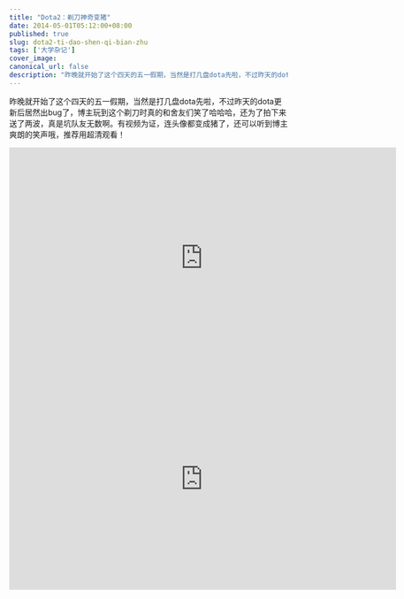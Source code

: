 ```yaml
---
title: "Dota2：剃刀神奇变猪"
date: 2014-05-01T05:12:00+08:00
published: true
slug: dota2-ti-dao-shen-qi-bian-zhu
tags: ['大学杂记']
cover_image: 
canonical_url: false
description: "昨晚就开始了这个四天的五一假期，当然是打几盘dota先啦，不过昨天的dota更新后居然出bug了，博主玩到这个剃刀时真的和舍友们笑了哈哈哈，还为了拍下来送了两波，真是坑队友无数啊。有视频为证，连头像都变成猪了，还可以听到博主爽朗的笑声哦，推荐用超清观看！"
---
```




昨晚就开始了这个四天的五一假期，当然是打几盘dota先啦，不过昨天的dota更新后居然出bug了，博主玩到这个剃刀时真的和舍友们笑了哈哈哈，还为了拍下来送了两波，真是坑队友无数啊。有视频为证，连头像都变成猪了，还可以听到博主爽朗的笑声哦，推荐用超清观看！

<iframe height=400 width=700 src='http://player.youku.com/embed/XNzA2MDg5Mzc2' frameborder=0 'allowfullscreen'></iframe>

<iframe height=400 width=700 src='http://player.youku.com/embed/XNzA2MDgwNTY0' frameborder=0 'allowfullscreen'></iframe>